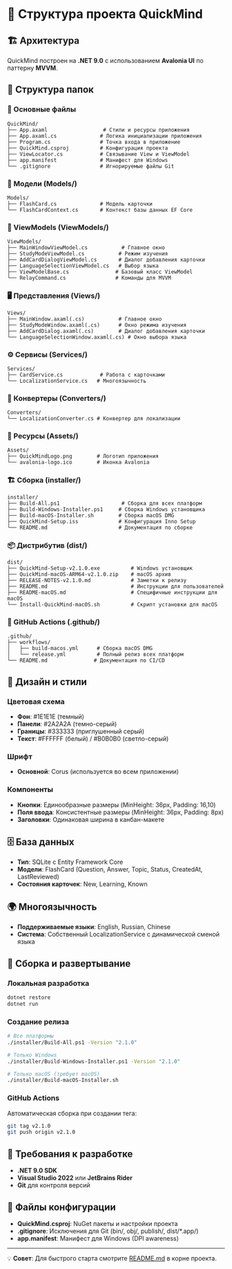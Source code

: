 # 📁 Структура проекта QuickMind

## 🏗️ Архитектура
QuickMind построен на **.NET 9.0** с использованием **Avalonia UI** по паттерну **MVVM**.

## 📂 Структура папок

### 🔧 Основные файлы
```
QuickMind/
├── App.axaml                  # Стили и ресурсы приложения
├── App.axaml.cs              # Логика инициализации приложения
├── Program.cs                # Точка входа в приложение
├── QuickMind.csproj          # Конфигурация проекта
├── ViewLocator.cs            # Связывание View и ViewModel
├── app.manifest              # Манифест для Windows
└── .gitignore                # Игнорируемые файлы Git
```

### 🎯 Модели (Models/)
```
Models/
├── FlashCard.cs              # Модель карточки
└── FlashCardContext.cs       # Контекст базы данных EF Core
```

### 🧠 ViewModels (ViewModels/)
```
ViewModels/
├── MainWindowViewModel.cs           # Главное окно
├── StudyModeViewModel.cs           # Режим изучения
├── AddCardDialogViewModel.cs       # Диалог добавления карточки
├── LanguageSelectionViewModel.cs   # Выбор языка
├── ViewModelBase.cs               # Базовый класс ViewModel
└── RelayCommand.cs                # Команды для MVVM
```

### 🖥️ Представления (Views/)
```
Views/
├── MainWindow.axaml(.cs)           # Главное окно
├── StudyModeWindow.axaml(.cs)      # Окно режима изучения
├── AddCardDialog.axaml(.cs)        # Диалог добавления карточки
└── LanguageSelectionWindow.axaml(.cs) # Окно выбора языка
```

### ⚙️ Сервисы (Services/)
```
Services/
├── CardService.cs            # Работа с карточками
└── LocalizationService.cs   # Многоязычность
```

### 🔄 Конвертеры (Converters/)
```
Converters/
└── LocalizationConverter.cs # Конвертер для локализации
```

### 🎨 Ресурсы (Assets/)
```
Assets/
├── QuickMindLogo.png        # Логотип приложения
└── avalonia-logo.ico        # Иконка Avalonia
```

### 🏗️ Сборка (installer/)
```
installer/
├── Build-All.ps1                    # Сборка для всех платформ
├── Build-Windows-Installer.ps1     # Сборка Windows установщика
├── Build-macOS-Installer.sh        # Сборка macOS DMG
├── QuickMind-Setup.iss             # Конфигурация Inno Setup
└── README.md                       # Документация по сборке
```

### 📦 Дистрибутив (dist/)
```
dist/
├── QuickMind-Setup-v2.1.0.exe          # Windows установщик
├── QuickMind-macOS-ARM64-v2.1.0.zip    # macOS архив
├── RELEASE-NOTES-v2.1.0.md             # Заметки к релизу
├── README.md                           # Инструкции для пользователей
├── README-macOS.md                     # Специфичные инструкции для macOS
└── Install-QuickMind-macOS.sh          # Скрипт установки для macOS
```

### 🤖 GitHub Actions (.github/)
```
.github/
├── workflows/
│   ├── build-macos.yml      # Сборка macOS DMG
│   └── release.yml          # Полный релиз всех платформ
└── README.md               # Документация по CI/CD
```

## 🎨 Дизайн и стили

### Цветовая схема
- **Фон**: #1E1E1E (темный)
- **Панели**: #2A2A2A (темно-серый)
- **Границы**: #333333 (приглушенный серый)
- **Текст**: #FFFFFF (белый) / #B0B0B0 (светло-серый)

### Шрифт
- **Основной**: Corus (используется во всем приложении)

### Компоненты
- **Кнопки**: Единообразные размеры (MinHeight: 36px, Padding: 16,10)
- **Поля ввода**: Консистентные размеры (MinHeight: 36px, Padding: 8px)
- **Заголовки**: Одинаковая ширина в канбан-макете

## 🗄️ База данных
- **Тип**: SQLite с Entity Framework Core
- **Модели**: FlashCard (Question, Answer, Topic, Status, CreatedAt, LastReviewed)
- **Состояния карточек**: New, Learning, Known

## 🌍 Многоязычность
- **Поддерживаемые языки**: English, Russian, Chinese
- **Система**: Собственный LocalizationService с динамической сменой языка

## 🚀 Сборка и развертывание

### Локальная разработка
```bash
dotnet restore
dotnet run
```

### Создание релиза
```bash
# Все платформы
./installer/Build-All.ps1 -Version "2.1.0"

# Только Windows
./installer/Build-Windows-Installer.ps1 -Version "2.1.0"

# Только macOS (требует macOS)
./installer/Build-macOS-Installer.sh
```

### GitHub Actions
Автоматическая сборка при создании тега:
```bash
git tag v2.1.0
git push origin v2.1.0
```

## 🔧 Требования к разработке
- **.NET 9.0 SDK**
- **Visual Studio 2022** или **JetBrains Rider**
- **Git** для контроля версий

## 📝 Файлы конфигурации
- **QuickMind.csproj**: NuGet пакеты и настройки проекта
- **.gitignore**: Исключения для Git (bin/, obj/, publish/, dist/*.app/)
- **app.manifest**: Манифест для Windows (DPI awareness)

---

💡 **Совет**: Для быстрого старта смотрите [README.md](README.md) в корне проекта. 